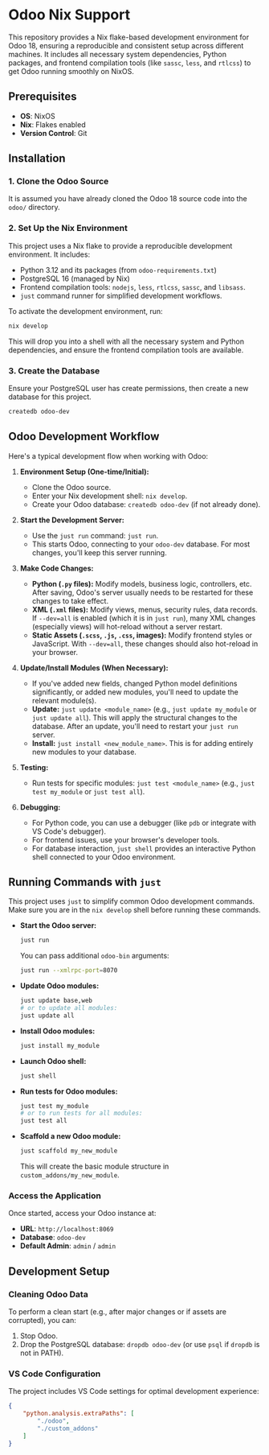 # Odoo Nix Support

This repository provides a Nix flake-based development environment for Odoo 18, ensuring a reproducible and consistent setup across different machines. It includes all necessary system dependencies, Python packages, and frontend compilation tools (like `sassc`, `less`, and `rtlcss`) to get Odoo running smoothly on NixOS.

## Prerequisites

- **OS**: NixOS
- **Nix**: Flakes enabled
- **Version Control**: Git

## Installation

### 1. Clone the Odoo Source

It is assumed you have already cloned the Odoo 18 source code into the `odoo/` directory.

### 2. Set Up the Nix Environment

This project uses a Nix flake to provide a reproducible development environment. It includes:
- Python 3.12 and its packages (from `odoo-requirements.txt`)
- PostgreSQL 16 (managed by Nix)
- Frontend compilation tools: `nodejs`, `less`, `rtlcss`, `sassc`, and `libsass`.
- `just` command runner for simplified development workflows.

To activate the development environment, run:

```bash
nix develop
```

This will drop you into a shell with all the necessary system and Python dependencies, and ensure the frontend compilation tools are available.

### 3. Create the Database

Ensure your PostgreSQL user has create permissions, then create a new database for this project.

```bash
createdb odoo-dev
```

## Odoo Development Workflow

Here's a typical development flow when working with Odoo:

1.  **Environment Setup (One-time/Initial):**
    *   Clone the Odoo source.
    *   Enter your Nix development shell: `nix develop`.
    *   Create your Odoo database: `createdb odoo-dev` (if not already done).

2.  **Start the Development Server:**
    *   Use the `just run` command: `just run`.
    *   This starts Odoo, connecting to your `odoo-dev` database. For most changes, you'll keep this server running.

3.  **Make Code Changes:**
    *   **Python (`.py` files):** Modify models, business logic, controllers, etc. After saving, Odoo's server usually needs to be restarted for these changes to take effect.
    *   **XML (`.xml` files):** Modify views, menus, security rules, data records. If `--dev=all` is enabled (which it is in `just run`), many XML changes (especially views) will hot-reload without a server restart.
    *   **Static Assets (`.scss`, `.js`, `.css`, images):** Modify frontend styles or JavaScript. With `--dev=all`, these changes should also hot-reload in your browser.

4.  **Update/Install Modules (When Necessary):**
    *   If you've added new fields, changed Python model definitions significantly, or added new modules, you'll need to update the relevant module(s).
    *   **Update:** `just update <module_name>` (e.g., `just update my_module` or `just update all`). This will apply the structural changes to the database. After an update, you'll need to restart your `just run` server.
    *   **Install:** `just install <new_module_name>`. This is for adding entirely new modules to your database.

5.  **Testing:**
    *   Run tests for specific modules: `just test <module_name>` (e.g., `just test my_module` or `just test all`).

6.  **Debugging:**
    *   For Python code, you can use a debugger (like `pdb` or integrate with VS Code's debugger).
    *   For frontend issues, use your browser's developer tools.
    *   For database interaction, `just shell` provides an interactive Python shell connected to your Odoo environment.

## Running Commands with `just`

This project uses `just` to simplify common Odoo development commands. Make sure you are in the `nix develop` shell before running these commands.

- **Start the Odoo server:**
  ```bash
  just run
  ```
  You can pass additional `odoo-bin` arguments:
  ```bash
  just run --xmlrpc-port=8070
  ```

- **Update Odoo modules:**
  ```bash
  just update base,web
  # or to update all modules:
  just update all
  ```

- **Install Odoo modules:**
  ```bash
  just install my_module
  ```

- **Launch Odoo shell:**
  ```bash
  just shell
  ```

- **Run tests for Odoo modules:**
  ```bash
  just test my_module
  # or to run tests for all modules:
  just test all
  ```

- **Scaffold a new Odoo module:**
  ```bash
  just scaffold my_new_module
  ```
  This will create the basic module structure in `custom_addons/my_new_module`.

### Access the Application

Once started, access your Odoo instance at:
- **URL**: `http://localhost:8069`
- **Database**: `odoo-dev`
- **Default Admin**: `admin` / `admin`

## Development Setup

### Cleaning Odoo Data

To perform a clean start (e.g., after major changes or if assets are corrupted), you can:
1.  Stop Odoo.
2.  Drop the PostgreSQL database: `dropdb odoo-dev` (or use `psql` if `dropdb` is not in PATH).

### VS Code Configuration

The project includes VS Code settings for optimal development experience:

```json
{
    "python.analysis.extraPaths": [
        "./odoo",
        "./custom_addons"
    ]
}
```